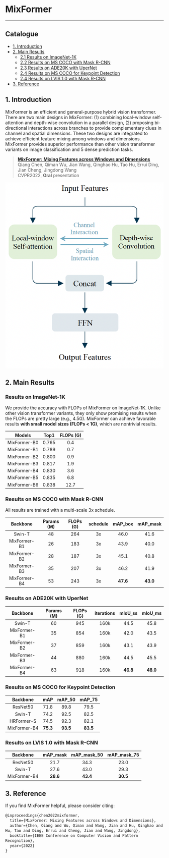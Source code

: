 # MixFormer
---
## Catalogue

- [1. Introduction](#1)
- [2. Main Results](#2)
    - [2.1 Results on ImageNet-1K](#2.1)
    - [2.2 Results on MS COCO with Mask R-CNN](#2.2)
    - [2.3 Results on ADE20K with UperNet](#2.3)
    - [2.4 Results on MS COCO for Keypoint Detection](#2.4)
    - [2.4 Results on LVIS 1.0 with Mask R-CNN](#2.5)
- [3. Reference](#3)

<a name='1'></a>
## 1. Introduction

MixFormer is an efficient and general-purpose hybrid vision transformer. There are two main designs in MixFormer: (1) combining local-window self-attention and depth-wise convolution in a parallel design, (2) proposing bi-directional interactions across branches to provide complementary clues in channel and spatial dimensions. These two designs are integrated to achieve efficient feature mixing among windows and dimensions. MixFormer provides superior performance than other vision transformer variants on image classification and 5 dense prediction tasks.

> [**MixFormer: Mixing Features across Windows and Dimensions**](https://arxiv.org/abs/2204.02557)<br> 
> Qiang Chen, Qiman Wu, Jian Wang, Qinghao Hu, Tao Hu, Errui Ding, Jian Cheng, Jingdong Wang<br>
> CVPR2022, **Oral** presentation

![image](../../images/MixFormer/MixingBlock.png)

<a name='2'></a>
## 2. Main Results

<a name='2.1'></a>
### Results on ImageNet-1K
We provide the accuracy with FLOPs of MixFormer on ImageNet-1K. Unlike other vision transformer variants, they only show promising results when the FLOPs are pretty large (e.g., 4.5G). MixFormer can achieve favorable results **with small model sizes (FLOPs < 1G)**, which are nontrivial results.

| Models | Top1 | FLOPs (G) |
|:--:|:--:|:--:|
| MixFormer-B0 | 0.765 |  0.4  |
| MixFormer-B1 | 0.789 |  0.7  |
| MixFormer-B2 | 0.800 |  0.9  |
| MixFormer-B3 | 0.817 |  1.9  |
| MixFormer-B4 | 0.830 |  3.6  |
| MixFormer-B5 | 0.835 |  6.8  |
| MixFormer-B6 | 0.838 |  12.7 | 

<a name='2.2'></a>
### Results on MS COCO with Mask R-CNN
All results are trained with a multi-scale 3x schedule.

| Backbone | Params (M) | FLOPs (G) | schedule | mAP_box| mAP_mask |
|:--:|:--:|:--:|:--:|:--:| :--:|
| Swin-T | 48 | 264 | 3x | 46.0| 41.6 |
| MixFormer-B1 | 26 | 183 | 3x | 43.9 | 40.0 |
| MixFormer-B2 | 28 | 187 | 3x | 45.1 | 40.8 |
| MixFormer-B3 | 35 | 207 | 3x | 46.2 | 41.9 |
| MixFormer-B4 | 53 | 243 | 3x | **47.6** | **43.0** |

<a name='2.3'></a>
### Results on ADE20K with UperNet

| Backbone | Params (M) | FLOPs (G) | iterations | mIoU_ss | mIoU_ms |
|:--:|:--:|:--:|:--:|:--:| :--:|
| Swin-T | 60 | 945 | 160k | 44.5| 45.8 |
| MixFormer-B1 | 35 | 854 | 160k | 42.0 | 43.5 |
| MixFormer-B2 | 37 | 859 | 160k | 43.1 | 43.9 |
| MixFormer-B3 | 44 | 880 | 160k | 44.5 | 45.5 |
| MixFormer-B4 | 63 | 918 | 160k | **46.8** | **48.0** |

<a name='2.4'></a>
### Results on MS COCO for Keypoint Detection

| Backbone | mAP | mAP_50 | mAP_75 |
|:--:|:--:|:--:|:--:|
| ResNet50 | 71.8 | 89.8 | 79.5 |
| Swin-T | 74.2 | 92.5 | 82.5 |
| HRFormer-S | 74.5 | 92.3 | 82.1 |
| MixFormer-B4 | **75.3** | **93.5** | **83.5** |

<a name='2.5'></a>
### Results on LVIS 1.0 with Mask R-CNN

| Backbone | mAP_mask | mAP_mask_50 | mAP_mask_75 |
|:--:|:--:|:--:|:--:|
| ResNet50 | 21.7 | 34.3 | 23.0 |
| Swin-T | 27.6 | 43.0 | 29.3 |
| MixFormer-B4 | **28.6** | **43.4** | **30.5** |

<a name="3"></a>
## 3. Reference

If you find MixFormer helpful, please consider citing:
```
@inproceedings{chen2022mixformer,
  title={MixFormer: Mixing Features across Windows and Dimensions},
  author={Chen, Qiang and Wu, Qiman and Wang, Jian and Hu, Qinghao and Hu, Tao and Ding, Errui and Cheng, Jian and Wang, Jingdong},
  booktitle={IEEE Conference on Computer Vision and Pattern Recognition},
  year={2022}
}
```

